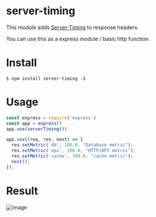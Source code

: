 # server-timing

This module adds [Server-Timing](https://www.w3.org/TR/server-timing/) to response headers.

You can use this as a express module / basic http function.

# Install

```
$ npm install server-timing -S
```

# Usage

```javascript
const express = require('express')
const app = express()
app.use(serverTiming())

app.use((req, res, next) => {
  res.setMetric('db', 100.0, "Database metric");
  res.setMetric('api', 200.0, "HTTP/API metric");
  res.setMetric('cache', 300.0, "cache metric");
  next();
});
```

# Result
![image](https://cloud.githubusercontent.com/assets/555645/22737265/b5b5204e-ee45-11e6-82c5-776a5313d120.png)
